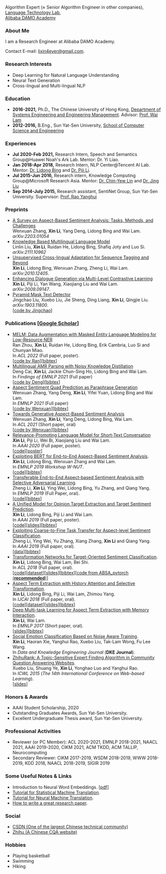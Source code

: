 Algorithm Expert (≈ Senior Algorithm Engineer in other companies),  
[Language Technology Lab](https://damo.alibaba.com/labs/language-technology),  
[Alibaba DAMO Academy](https://damo.alibaba.com/)

### About Me
I am a Research Engineer at Alibaba DAMO Academy.
<!--~~I am a fifth-year Ph.D. student at [CUHK Text Mining Group](http://www1.se.cuhk.edu.hk/~textmine/). My advisor is [Prof. Wai Lam](http://www.se.cuhk.edu.hk/people/wlam.html). Prior to joining in CUHK, I obtained my B.Eng. degree from School of Data and Computer Science, Sun Yat-Sen University in 2016. It's my honor having worked with [Prof. Yanghui Rao](http://sdcs.sysu.edu.cn/node/2471) from SYSU, [Dr. Chin-Yew Lin](https://www.microsoft.com/en-us/research/people/cyl/) from Microsoft Research Asia, [Dr. Jing Liu](http://www.machinereading.ai/) from Baidu NLP, [Dr. Lidong Bing](http://www.cs.cmu.edu/~lbing/) from Alibaba Damo Academy and Dr. {[Piji Li](http://lipiji.com/), [Bei Shi](https://scholar.google.com.hk/citations?user=UJ_tgMYAAAAJ&hl=zh-CN), [Wei Bi](https://scholar.google.com/citations?user=aSJcgQMAAAAJ&hl=zh-CN), Yan Wang, [Xiaojiang Liu](https://scholar.google.com/citations?user=ukdqC6IAAAAJ&hl=zh-CN)} from Tencent AI Lab, Dr. Yi Liao from Huawei Noah's ARK Lab.~~-->

Contact E-mail: [lixin4ever@gmail.com](mailto:lixin4ever@gmail.com).

### Research Interests 
* Deep Learning for Natural Language Understanding
* Neural Text Generation
* Cross-lingual and Multi-lingual NLP

### Education
* **2016-2021,**    Ph.D., The Chinese University of Hong Kong, [Department of Systems Engineering and Engineering Management](http://www.se.cuhk.edu.hk/). Advisor: [Prof. Wai Lam](http://www.se.cuhk.edu.hk/people/wlam.html)
* **2012-2016,**    B.Eng., Sun Yat-Sen University, [School of Computer Science and Engineering](http://sdcs.sysu.edu.cn/)

### Experiences
* **Jul 2020-Feb 2021,**    Research Intern, Speech and Semantics Group@Huawei Noah's Ark Lab. Mentor: Dr. Yi Liao.
* **Jan 2018-Apr 2018,**    Research Intern, NLP Center@Tencent AI Lab. Mentor: [Dr. Lidong Bing](http://www.cs.cmu.edu/~lbing/) and [Dr. Piji Li](http://lipiji.com/).
* **Jul 2015-Jun 2016,**    Research intern, Knowledge Computing Group@Microsoft Research Asia. Mentor: [Dr. Chin-Yew Lin](https://www.microsoft.com/en-us/research/people/cyl/) and [Dr. Jing Liu](http://www.machinereading.ai/)
* **Sep 2014-July 2015,**    Research assistant, SentiNet Group, Sun Yat-Sen University. Supervisor: [Prof. Rao Yanghui](http://sdcs.sysu.edu.cn/node/2471)

### Preprints
* [A Survey on Aspect-Based Sentiment Analysis: Tasks, Methods, and Challenges](https://arxiv.org/abs/2203.01054)  
Wenxuan Zhang, **Xin Li**, Yang Deng, Lidong Bing and Wai Lam.  
_arXiv:2203.01054_  
* [Knowledge Based Multilingual Language Model](https://arxiv.org/abs/2111.10962)  
Linlin Liu, **Xin Li**, Ruidan He, Lidong Bing, Shafiq Joty and Luo Si.  
_arXiv:2111.10962_  
* [Unsupervised Cross-lingual Adaptation for Sequence Tagging and Beyond](https://arxiv.org/abs/2010.12405)  
**Xin Li**, Lidong Bing, Wenxuan Zhang, Zheng Li, Wai Lam.  
_arXiv:2010.12405_.  
* [Enhancing Dialogue Generation via Multi-Level Contrastive Learning](https://arxiv.org/abs/2009.09147)  
**Xin Li**, Piji Li, Yan Wang, Xiaojiang Liu and Wai Lam.  
_arXiv:2009.09147_.  
* [Pyramid Mask Text Detector](https://arxiv.org/abs/1903.11800)  
Jingchao Liu, Xuebo Liu, Jie Sheng, Ding Liang, **Xin Li**, Qingjie Liu.  
_arXiv:1903.11800_.  
[[code by Jingchao](https://github.com/STVIR/PMTD)]

### Publications [[Google Scholar](https://scholar.google.com.hk/citations?user=syD9lxQAAAAJ&hl=zh-CN)]
* [MELM: Data Augmentation with Masked Entity Language Modeling for Low-Resource NER](https://aclanthology.org/2022.acl-long.160.pdf)  
Ran Zhou, **Xin Li**, Ruidan He, Lidong Bing, Erik Cambria, Luo Si and Chunyan Miao.  
In _ACL 2022_ (Full paper, poster).  
[[code by Ran](https://github.com/RandyZhouRan/MELM)][[bibtex](https://aclanthology.org/2022.acl-long.160.bib)]
* [Multilingual AMR Parsing with Noisy Knowledge Distillation](https://aclanthology.org/2021.findings-emnlp.237.pdf)  
Deng Cai, **Xin Li**, Jackie Chun-Sing Ho, Lidong Bing and Wai Lam.  
In _Findings of EMNLP 2021_ (Full paper)  
[[code by Deng](https://github.com/jcyk/XAMR)][[bibtex](https://aclanthology.org/2021.findings-emnlp.237.bib)]
 * [Aspect Sentiment Quad Prediction as Paraphrase Generation](https://aclanthology.org/2021.emnlp-main.726.pdf)  
Wenxuan Zhang, Yang Deng, **Xin Li**, Yifei Yuan, Lidong Bing and Wai Lam.  
In _EMNLP 2021_ (Full paper)  
[[code by Wenxuan](https://github.com/IsakZhang/ABSA-QUAD)][[bibtex](https://aclanthology.org/2021.emnlp-main.726.bib)] 
* [Towards Generative Aspect-Based Sentiment Analysis](https://aclanthology.org/2021.acl-short.64.pdf)  
Wenxuan Zhang, **Xin Li**, Yang Deng, Lidong Bing, Wai Lam.    
In _ACL 2021_ (Short paper, oral)  
[[code by Wenxuan](https://github.com/IsakZhang/Generative-ABSA)][[bibtex](https://www.aclweb.org/anthology/D19-5505.bib)]
* [Relevance-Promoting Language Model for Short-Text Conversation](https://arxiv.org/pdf/1911.11489.pdf)  
**Xin Li**, Piji Li, Wei Bi, Xiaojiang Liu and Wai Lam.  
In _AAAI 2020_ (Full paper, poster).  
[[code](https://github.com/lixin4ever/LM-Dialog)][[poster](paper/AAAI2020/poster/lixin_aaai20_poster.pdf)]
* [Exploiting BERT for End-to-End Aspect-Based Sentiment Analysis](https://arxiv.org/pdf/1910.00883.pdf).  
**Xin Li**, Lidong Bing, Wenxuan Zhang and Wai Lam.  
In _EMNLP 2019 Workshop W-NUT_.  
[[code](https://github.com/lixin4ever/BERT-E2E-ABSA)][[bibtex](https://www.aclweb.org/anthology/D19-5505.bib)]
* [Transferable End-to-End Aspect-based Sentiment Analysis with Selective Adversarial Learning](https://www.aclweb.org/anthology/D19-1466.pdf).  
Zheng Li, **Xin Li**, Ying Wei, Lidong Bing, Yu Zhang, and Qiang Yang.  
In _EMNLP 2019_ (Full Paper, oral).  
[[code](https://github.com/hsqmlzno1/Transferable-E2E-ABSA)][[bibtex](https://www.aclweb.org/anthology/D19-1466.bib)] 
* [A Unified Model for Opinion Target Extraction and Target Sentiment Prediction](https://aaai.org/ojs/index.php/AAAI/article/view/4643/4521).  
**Xin Li**, Lidong Bing, Piji Li and Wai Lam.  
In _AAAI 2019_ (Full paper, poster).  
[[code](https://github.com/lixin4ever/E2E-TBSA)][[slides](paper/AAAI2019/slides/aaai19_lixin_slides.pdf)][[bibtex](https://scholar.googleusercontent.com/scholar.bib?q=info:h-A0KmeL5u8J:scholar.google.com/&output=citation&scisdr=CgUIw1ZYEKyn7rPPsRg:AAGBfm0AAAAAXVTKqRg56WbttCzFIeLcYQPc4U83AHQ_&scisig=AAGBfm0AAAAAXVTKqRbPExBVQNFg4uY7CZdrUxz4ViXE&scisf=4&ct=citation&cd=-1&hl=zh-CN)]
* [Exploiting Coarse-to-Fine Task Transfer for Aspect-level Sentiment Classification](https://aaai.org/ojs/index.php/AAAI/article/view/4332/4210).  
Zheng Li, Ying Wei, Yu Zhang, Xiang Zhang, **Xin Li** and Qiang Yang.  
In _AAAI 2019_ (Full paper, oral).  
[[data](https://github.com/hsqmlzno1/MGAN)][[bibtex](https://scholar.googleusercontent.com/scholar.bib?q=info:U9sRIFCcv7QJ:scholar.google.com/&output=citation&scisdr=CgUIw1ZYEKyn7rPP5X8:AAGBfm0AAAAAXVTK_X9bj2TieC6RWs2RWFXzuzMVWR7p&scisig=AAGBfm0AAAAAXVTK_S1_JC8YcA9Slk0nTdFsOBdSLsnY&scisf=4&ct=citation&cd=-1&hl=zh-CN)]
* [Transformation Networks for Target-Oriented Sentiment Classification](https://www.aclweb.org/anthology/P18-1087.pdf).  
**Xin Li**, Lidong Bing, Wai Lam, Bei Shi.  
In _ACL 2018_ (Full paper, oral).  
[[code](https://github.com/lixin4ever/TNet)][[dataset](https://github.com/lixin4ever/TNet/tree/master/dataset)][[slides](paper/ACL2018/slides/acl18_lixin_slides.pdf)][[bibtex](https://www.aclweb.org/anthology/P18-1087.bib)][[code from ABSA_pytorch (**recommended**)](https://github.com/songyouwei/ABSA-PyTorch/blob/master/models/tnet_lf.py)]
* [Aspect Term Extraction with History Attention and Selective Transformation](https://www.ijcai.org/proceedings/2018/0583.pdf).  
**Xin Li**, Lidong Bing, Piji Li, Wai Lam, Zhimou Yang.  
In _IJCAI 2018_ (Full paper, oral).  
[[code](https://github.com/lixin4ever/HAST)][[dataset](https://github.com/lixin4ever/HAST/tree/master/raw_data)][[slides](paper/IJCAI2018/slides/lixin_ijcai18_slides.pdf)][[bibtex](https://dblp.org/rec/bibtex/conf/ijcai/LiBLLY18)]  
* [Deep Multi-task Learning for Aspect Term Extraction with Memory Interaction](https://www.aclweb.org/anthology/D17-1310.pdf).  
**Xin Li**, Wai Lam.  
In _EMNLP 2017_ (Short paper, oral).  
[[slides](paper/EMNLP2017/slides/EMNLP_slides.pdf)][[bibtex](https://www.aclweb.org/anthology/D17-1310.bib)]
* [Social Emotion Classification Based on Noise Aware Training](https://www.sciencedirect.com/science/article/pii/S0169023X17303506).  
**Xin Li**, Haoran Xie, Yanghui Rao, Xuebo Liu, Tak-Lam Wong, Fu Lee Wang.  
In _Data and Knowledge Engineering Journal_ (**DKE Journal**).  
* [ZhihuRank: A Topic-Sensitive Expert Finding Algorithm in Community Question Answering Websites](https://link.springer.com/content/pdf/10.1007%2F978-3-319-25515-6_15.pdf).  
Xuebo Liu, Shuang Ye, **Xin Li**, Yonghao Luo and Yanghui Rao.  
In _ICWL 2015_ (_The 14th International Conference on Web-based Learning_).  
[[slides](paper/ICWL2015/slides/icwl_2015_slides.pdf)]

### Honors & Awards
* AAAI Student Scholarship, 2020
* Outstanding Graduates Awards, Sun Yat-Sen University.
* Excellent Undergraduate Thesis award, Sun Yat-Sen University.

### Professional Activities
* Reviewer (or PC Member): ACL 2020-2021, EMNLP 2018-2021, NAACL 2021, AAAI 2019-2020, CIKM 2021, ACM TKDD, ACM TALLIP, Neurocomputing
* Secondary Reviewer: CIKM 2017-2019, WSDM 2018-2019, WWW 2018-2019, KDD 2018, NAACL 2018-2019, SIGIR 2019

### Some Useful Notes & Links
* Introduction to Neural Word Embeddings. [[pdf](notes/NWE.pdf)]
* [Tutorial for Statistical Machine Translation](http://www.lsi.upc.edu/~cristinae/CV/docs/tutorialSMTprint.pdf).
* [Tutorial for Neural Machine Translation](https://nlp.stanford.edu/projects/nmt/Luong-Cho-Manning-NMT-ACL2016-v4.pdf).
* [How to write a great research paper](https://www.microsoft.com/en-us/research/wp-content/uploads/2016/07/How-to-write-a-great-research-paper.pdf).

### Social
* [CSDN (One of the largest Chinese technical community)](http://blog.csdn.net/u010551621)
* [Zhihu (A Chinese CQA website)](https://www.zhihu.com/people/li-xin-26-75-10)

### Hobbies
* Playing basketball
* Swimming
* Hiking
